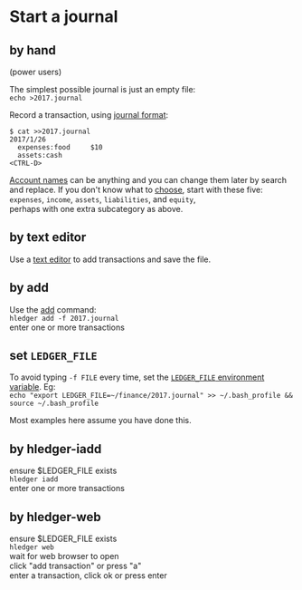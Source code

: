 # Start a journal

## by hand

(power users)

The simplest possible journal is just an empty file:\
`echo >2017.journal`

Record a transaction, using [journal format](/journal.html):
```shell
$ cat >>2017.journal
2017/1/26
  expenses:food     $10
  assets:cash
<CTRL-D>
```

[Account names](/journal.html#account-names) can be anything 
and you can change them later by search and replace. 
If you don't know what to [choose](http://plaintextaccounting.org/#choosing-accounts), 
start with these five:\
`expenses`, `income`, `assets`, `liabilities`, and `equity`,\
perhaps with one extra subcategory as above.

## by text editor

Use a [text editor](/journal.html#editor-support) to add transactions and save the file.

## by add

Use the [add](/hledger.html#add) command:\
`hledger add -f 2017.journal`\
enter one or more transactions

## set `LEDGER_FILE`

To avoid typing `-f FILE` every time, set the 
[`LEDGER_FILE` environment variable](/hledger.html#input-files). Eg:\
`echo "export LEDGER_FILE=~/finance/2017.journal" >> ~/.bash_profile && source ~/.bash_profile`

Most examples here assume you have done this. 

## by hledger-iadd

ensure $LEDGER_FILE exists\
`hledger iadd`\
enter one or more transactions

## by hledger-web

ensure $LEDGER_FILE exists\
`hledger web`\
wait for web browser to open\
click "add transaction" or press "a"\
enter a transaction, click ok or press enter

